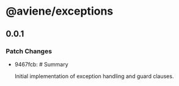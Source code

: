 # @aviene/exceptions

## 0.0.1

### Patch Changes

- 9467fcb: # Summary

  Initial implementation of exception handling and guard clauses.
